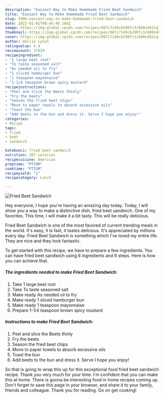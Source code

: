 ```yaml
---
description: "Easiest Way to Make Homemade Fried Beet Sandwich"
title: "Easiest Way to Make Homemade Fried Beet Sandwich"
slug: 5906-easiest-way-to-make-homemade-fried-beet-sandwich
date: 2022-02-01T00:44:46.166Z
image: https://img-global.cpcdn.com/recipes/087c7149cb290fc3/680x482cq70/fried-beet-sandwich-recipe-main-photo.jpg
thumbnail: https://img-global.cpcdn.com/recipes/087c7149cb290fc3/680x482cq70/fried-beet-sandwich-recipe-main-photo.jpg
cover: https://img-global.cpcdn.com/recipes/087c7149cb290fc3/680x482cq70/fried-beet-sandwich-recipe-main-photo.jpg
author: Hallie Lynch
ratingvalue: 4.4
reviewcount: 37829
recipeingredient:
- "1 large beet root"
- "To taste seasoned salt"
- "As needed oil to fry"
- "1 sliced hamburger bun"
- "1 teaspoon mayonnaise"
- "1-1/4 teaspoon brown spicy mustard"
recipeinstructions:
- "Peel and slice the Beets thinly"
- "Fry the beets"
- "Season the fried beet chips"
- "Move to paper towels to absorb excessive oils"
- "Toast the bun"
- "Add beets to the bun and dress it. Serve I hope you enjoy!"
categories:
- Recipe
tags:
- fried
- beet
- sandwich

katakunci: fried beet sandwich 
nutrition: 267 calories
recipecuisine: American
preptime: "PT39M"
cooktime: "PT33M"
recipeyield: "1"
recipecategory: Lunch

---
```



![Fried Beet Sandwich](https://img-global.cpcdn.com/recipes/087c7149cb290fc3/680x482cq70/fried-beet-sandwich-recipe-main-photo.jpg)

Hey everyone, I hope you're having an amazing day today. Today, I will show you a way to make a distinctive dish, fried beet sandwich. One of my favorites. This time, I will make it a bit tasty. This will be really delicious.



Fried Beet Sandwich is one of the most favored of current trending meals in the world. It's easy, it is fast, it tastes delicious. It's appreciated by millions every day. Fried Beet Sandwich is something which I've loved my entire life. They are nice and they look fantastic.


To get started with this recipe, we have to prepare a few ingredients. You can have fried beet sandwich using 6 ingredients and 6 steps. Here is how you can achieve that.

<!--inarticleads1-->

##### The ingredients needed to make Fried Beet Sandwich:

1. Take 1 large beet root
1. Take To taste seasoned salt
1. Make ready As needed oil to fry
1. Make ready 1 sliced hamburger bun
1. Make ready 1 teaspoon mayonnaise
1. Prepare 1-1/4 teaspoon brown spicy mustard




<!--inarticleads2-->

##### Instructions to make Fried Beet Sandwich:

1. Peel and slice the Beets thinly
1. Fry the beets
1. Season the fried beet chips
1. Move to paper towels to absorb excessive oils
1. Toast the bun
1. Add beets to the bun and dress it. Serve I hope you enjoy!




So that is going to wrap this up for this exceptional food fried beet sandwich recipe. Thank you very much for your time. I'm confident that you can make this at home. There is gonna be interesting food in home recipes coming up. Don't forget to save this page in your browser, and share it to your family, friends and colleague. Thank you for reading. Go on get cooking!
